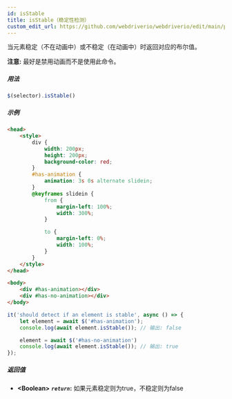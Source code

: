 ```yaml
---
id: isStable
title: isStable（稳定性检测）
custom_edit_url: https://github.com/webdriverio/webdriverio/edit/main/packages/webdriverio/src/commands/element/isStable.ts
---
```


当元素稳定（不在动画中）或不稳定（在动画中）时返回对应的布尔值。

__注意:__ 最好是禁用动画而不是使用此命令。

##### 用法

```js
$(selector).isStable()
```

##### 示例

```html title="index.html"
<head>
    <style>
        div {
            width: 200px;
            height: 200px;
            background-color: red;
        }
        #has-animation {
            animation: 3s 0s alternate slidein;
        }
        @keyframes slidein {
            from {
                margin-left: 100%;
                width: 300%;
            }

            to {
                margin-left: 0%;
                width: 100%;
            }
        }
    </style>
</head>

<body>
    <div #has-animation></div>
    <div #has-no-animation></div>
</body>

```

```js title="isStable.js"
it('should detect if an element is stable', async () => {
    let element = await $('#has-animation');
    console.log(await element.isStable()); // 输出: false

    element = await $('#has-no-animation')
    console.log(await element.isStable()); // 输出: true
});
```

##### 返回值

- **&lt;Boolean&gt;**
            **<code><var>return</var></code>:** 如果元素稳定则为true，不稳定则为false